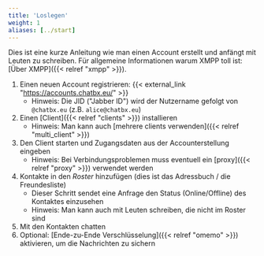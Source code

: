 ```yaml
---
title: 'Loslegen'
weight: 1
aliases: [../start]
---
```


Dies ist eine kurze Anleitung wie man einen Account erstellt und anfängt mit Leuten zu schreiben. Für allgemeine Informationen warum XMPP toll ist: [Über XMPP]({{< relref "xmpp" >}}).

1. Einen neuen Account registrieren: {{< external_link "https://accounts.chatbx.eu/" >}}
	- Hinweis: Die JID ("Jabber ID") wird der Nutzername gefolgt von `@chatbx.eu` (z.B. `alice@chatbx.eu`)
2. Einen [Client]({{< relref "clients" >}}) installieren
	- Hinweis: Man kann auch [mehrere clients verwenden]({{< relref "multi_client" >}})
3. Den Client starten und Zugangsdaten aus der Accounterstellung eingeben
	- Hinweis: Bei Verbindungsproblemen muss eventuell ein [proxy]({{< relref "proxy" >}}) verwendet werden
4. Kontakte in den *Roster* hinzufügen (dies ist das Adressbuch / die Freundesliste)
	- Dieser Schritt sendet eine Anfrage den Status (Online/Offline) des Kontaktes einzusehen
	- Hinweis: Man kann auch mit Leuten schreiben, die nicht im Roster sind
5. Mit den Kontakten chatten
6. Optional: [Ende-zu-Ende Verschlüsselung]({{< relref "omemo" >}}) aktivieren, um die Nachrichten zu sichern
